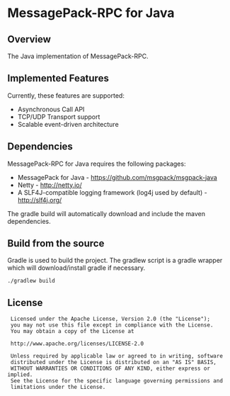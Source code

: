 MessagePack-RPC for Java
========================

## Overview

The Java implementation of MessagePack-RPC.

## Implemented Features

Currently, these features are supported:

  - Asynchronous Call API
  - TCP/UDP Transport support
  - Scalable event-driven architecture

## Dependencies

MessagePack-RPC for Java requires the following packages:

  - MessagePack for Java - https://github.com/msgpack/msgpack-java
  - Netty - http://netty.io/
  - A SLF4J-compatible logging framework (log4j used by default) - http://slf4j.org/

The gradle build will automatically download and include the maven dependencies.

## Build from the source

Gradle is used to build the project. The gradlew script is a gradle wrapper which
will download/install gradle if necessary.

    ./gradlew build

## License

     Licensed under the Apache License, Version 2.0 (the "License");
     you may not use this file except in compliance with the License.
     You may obtain a copy of the License at

     http://www.apache.org/licenses/LICENSE-2.0

     Unless required by applicable law or agreed to in writing, software
     distributed under the License is distributed on an "AS IS" BASIS,
     WITHOUT WARRANTIES OR CONDITIONS OF ANY KIND, either express or implied.
     See the License for the specific language governing permissions and
     limitations under the License.
